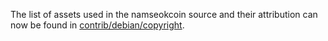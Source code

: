 The list of assets used in the namseokcoin source and their attribution can now be found in [contrib/debian/copyright](../contrib/debian/copyright).
